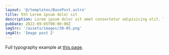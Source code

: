 ```yaml
---
layout: '@/templates/BasePost.astro'
title: 5th Lorem ipsum dolor sit
description: Lorem ipsum dolor sit amet consectetur adipisicing elit. Tenetur vero esse non molestias eos excepturi.
pubDate: 2022-09-05T00:00:00Z
imgSrc: '/assets/images/30-05.png'
imgAlt: 'Image post 2'
---
```


Full typography example at [this page](./sixth-post).
